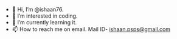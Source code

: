 - 👋 Hi, I’m @ishaan76.
- 👀 I’m interested in coding.
- 🌱 I’m currently learning it.
- 📫 How to reach me on email. Mail ID- ishaan.psps@gmail.com

<!---
ishaan76/ishaan76 is a ✨ special ✨ repository because its `README.md` (this file) appears on your GitHub profile.
You can click the Preview link to take a look at your changes.
--->
